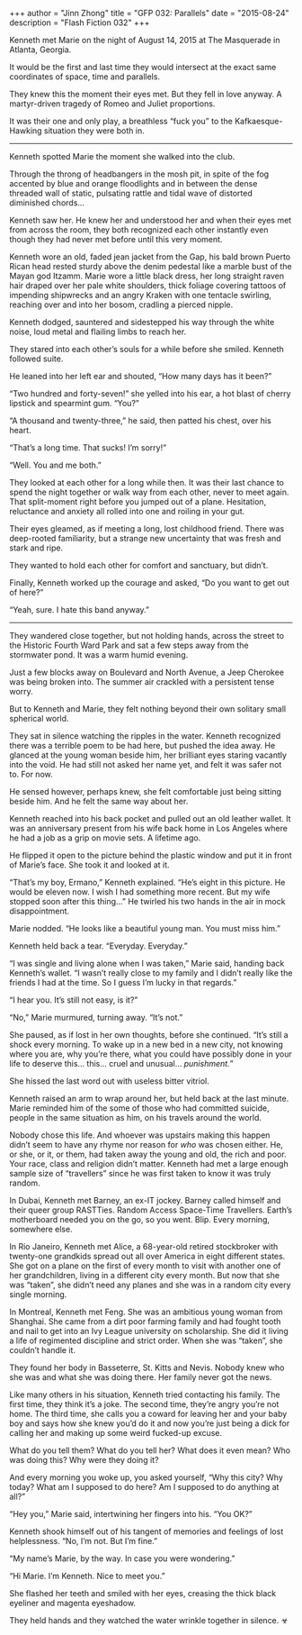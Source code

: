 +++
author = "Jinn Zhong"
title = "GFP 032: Parallels"
date = "2015-08-24"
description = "Flash Fiction 032"
+++

Kenneth met Marie on the night of August 14, 2015 at The Masquerade in Atlanta, Georgia. 

It would be the first and last time they would intersect at the exact same coordinates of space, time and parallels. 

They knew this the moment their eyes met. But they fell in love anyway. A martyr-driven tragedy of Romeo and Juliet proportions. 

It was their one and only play, a breathless “fuck you” to the Kafkaesque-Hawking situation they were both in.

***

Kenneth spotted Marie the moment she walked into the club.

Through the throng of headbangers in the mosh pit, in spite of the fog accented by blue and orange floodlights and in between the dense threaded wall of static, pulsating rattle and tidal wave of distorted diminished chords…

Kenneth saw her. He knew her and understood her and when their eyes met from across the room, they both recognized each other instantly even though they had never met before until this very moment.

Kenneth wore an old, faded jean jacket from the Gap, his bald brown Puerto Rican head rested sturdy above the denim pedestal like a marble bust of the Mayan god Itzamm. Marie wore a little black dress, her long straight raven hair draped over her pale white shoulders, thick foliage covering tattoos of impending shipwrecks and an angry Kraken with one tentacle swirling, reaching over and into her bosom, cradling a pierced nipple.

Kenneth dodged, sauntered and sidestepped his way through the white noise, loud metal and flailing limbs to reach her.

They stared into each other’s souls for a while before she smiled. Kenneth followed suite. 

He leaned into her left ear and shouted, “How many days has it been?”

“Two hundred and forty-seven!” she yelled into his ear, a hot blast of cherry lipstick and spearmint gum. “You?”

“A thousand and twenty-three,” he said, then patted his chest, over his heart.

“That’s a long time. That sucks! I’m sorry!”

“Well. You and me both.”

They looked at each other for a long while then. It was their last chance to spend the night together or walk way from each other, never to meet again. That split-moment right before you jumped out of a plane. Hesitation, reluctance and anxiety all rolled into one and roiling in your gut.

Their eyes gleamed, as if meeting a long, lost childhood friend. There was deep-rooted familiarity, but a strange new uncertainty that was fresh and stark and ripe.

They wanted to hold each other for comfort and sanctuary, but didn’t.

Finally, Kenneth worked up the courage and asked, “Do you want to get out of here?”

“Yeah, sure. I hate this band anyway.”

***

They wandered close together, but not holding hands, across the street to the Historic Fourth Ward Park and sat a few steps away from the stormwater pond. It was a warm humid evening.

Just a few blocks away on Boulevard and North Avenue, a Jeep Cherokee was being broken into. The summer air crackled with a persistent tense worry.

But to Kenneth and Marie, they felt nothing beyond their own solitary small spherical world.

They sat in silence watching the ripples in the water. Kenneth recognized there was a terrible poem to be had here, but pushed the idea away. He glanced at the young woman beside him, her brilliant eyes staring vacantly into the void. He had still not asked her name yet, and felt it was safer not to. For now.

He sensed however, perhaps knew, she felt comfortable just being sitting beside him. And he felt the same way about her.

Kenneth reached into his back pocket and pulled out an old leather wallet. It was an anniversary present from his wife back home in Los Angeles where he had a job as a grip on movie sets. A lifetime ago.

He flipped it open to the picture behind the plastic window and put it in front of Marie’s face. She took it and looked at it.

“That’s my boy, Ermano,” Kenneth explained. “He’s eight in this picture. He would be eleven now. I wish I had something more recent. But my wife stopped soon after this thing…” He twirled his two hands in the air in mock disappointment.

Marie nodded. “He looks like a beautiful young man. You must miss him.”

Kenneth held back a tear. “Everyday. Everyday.”

“I was single and living alone when I was taken,” Marie said, handing back Kenneth’s wallet. “I wasn’t really close to my family and I didn’t really like the friends I had at the time. So I guess I’m lucky in that regards.”

“I hear you. It’s still not easy, is it?”

“No,” Marie murmured, turning away. “It’s not.”

She paused, as if lost in her own thoughts, before she continued. “It’s still a shock every morning. To wake up in a new bed in a new city, not knowing where you are, why you’re there, what you could have possibly done in your life to deserve this… this… cruel and unusual… _punishment._”

She hissed the last word out with useless bitter vitriol.

Kenneth raised an arm to wrap around her, but held back at the last minute. Marie reminded him of the some of those who had committed suicide, people in the same situation as him, on his travels around the world.

Nobody chose this life. And whoever was upstairs making this happen didn’t seem to have any rhyme nor reason for _who_ was chosen either. He, or she, or it, or them, had taken away the young and old, the rich and poor. Your race, class and religion didn’t matter. Kenneth had met a large enough sample size of “travellers” since he was first taken to know it was truly random.

In Dubai, Kenneth met Barney, an ex-IT jockey. Barney called himself and their queer group RASTTies. Random Access Space-Time Travellers. Earth’s motherboard needed you on the go, so you went. Blip. Every morning, somewhere else. 

In Rio Janeiro, Kenneth met Alice, a 68-year-old retired stockbroker with twenty-one grandkids spread out all over America in eight different states. She got on a plane on the first of every month to visit with another one of her grandchildren, living in a different city every month. But now that she was “taken”, she didn’t need any planes and she was in a random city every single morning.

In Montreal, Kenneth met Feng. She was an ambitious young woman from Shanghai. She came from a dirt poor farming family and had fought tooth and nail to get into an Ivy League university on scholarship. She did it living a life of regimented discipline and strict order. When she was “taken”, she couldn’t handle it.

They found her body in Basseterre, St. Kitts and Nevis. Nobody knew who she was and what she was doing there. Her family never got the news.

Like many others in his situation, Kenneth tried contacting his family. The first time, they think it’s a joke. The second time, they’re angry you’re not home. The third time, she calls you a coward for leaving her and your baby boy and says how she knew you’d do it and now you’re just being a dick for calling her and making up some weird fucked-up excuse.

What do you tell them? What do you tell her? What does it even mean? Who was doing this? Why were they doing it?

And every morning you woke up, you asked yourself, “Why this city? Why today? What am I supposed to do here? Am I supposed to do anything at all?”

“Hey you,” Marie said, intertwining her fingers into his. “You OK?”

Kenneth shook himself out of his tangent of memories and feelings of lost helplessness. “No, I’m not. But I’m fine.”

“My name’s Marie, by the way. In case you were wondering.”

“Hi Marie. I’m Kenneth. Nice to meet you.”

She flashed her teeth and smiled with her eyes, creasing the thick black eyeliner and magenta eyeshadow.

They held hands and they watched the water wrinkle together in silence. ☣
